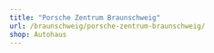 ```yaml
---
title: "Porsche Zentrum Braunschweig"
url: /braunschweig/porsche-zentrum-braunschweig/
shop: Autohaus
---
```

